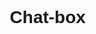 # Chat-box
<!DOCTYPE html>
<html lang="en">
<head>
    <meta charset="UTF-8">
    <meta name="viewport" content="width=device-width, initial-scale=1.0">
    <title>Simple Chat Interface</title>
    <style>
        body {
            font-family: Arial;
            display: flex;
            justify-content: center;
            align-items: center;
            height: 100vh; 
            margin: 0; 
        }

        .chatbox {
            width: 400px;
            height: 600px;
            border: 1px solid #ddd;
            display: flex;
            flex-direction: column;
            margin-top: 20px;
        }

        .header {
            background-color: #2d07b9;
            color: white;
            padding: 10px;
            display: flex;
            align-items: center;
            border-bottom: 1px solid #111010;
        }

        .messages {
            flex: 1;
            background-color: #f1fade;
            padding: 10px;
            border-bottom: 1px solid #1a1717; 
        }

        .input-area {
            padding: 10px;
            display: flex;
            border-top: 1px solid #110f0f; 
            background-color: #f9f9f9;
        }

        input {
            flex: 1;
            padding: 8px;
            border-radius: 20px;
            border: 1px solid #4d13c9;
            margin-right: 10px;
        }

        button {
            background-color: #5b0bee;
            color: white;
            border: none;
            padding: 8px 12px;
        }
    </style>
</head>
<body style="background-color:antiquewhite ;">
    <div class="chatbox">
        <div class="header">
            <img src="ava.jpg" style="width: 40px; height: 40px; border-radius: 50%; margin-right: 10px;">
            <div>
                <h4 style="margin: 0;">Sadhvitha</h4>
                <p >Last seen today at 1:15 PM</p>
            </div>
        </div>
        <div class="messages">
            <div style="display: flex; margin-bottom: 10px;">
                <img src="sender.jpg" style="width: 30px; height: 30px; border-radius: 50%; margin-right: 10px;">
                <div style="background-color: #fff; padding: 10px; border-radius: 10px; max-width: 60%; box-shadow: 0 2px 3px rgba(0, 0, 0, 0.1);">
                    Hi Tanmayi! How are you?
                    <div>1:20 PM</div>
                </div>
            </div>

            <div style="display: flex; justify-content: flex-end; margin-bottom: 10px;">
                <div style="background-color: #dcf8c6; padding: 10px; border-radius: 10px; max-width: 60%; box-shadow: 0 2px 3px rgba(0, 0, 0, 0.1);">
                    Hey! I am good. How about you?
                    <div>1:22 PM</div>
                </div>
                <img src="user.jpg" style="width: 30px; height: 30px; border-radius: 50%; margin-left: 10px;">
            </div>
        </div>

        <div class="input-area">
            <input type="text" placeholder="Type a message">
            <button>Send</button>
        </div>
    </div>
</body>
</html>

